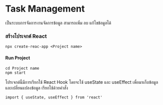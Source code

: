 # Task Management
เป็นระบบการจัดการงานจัดการข้อมูล สามารถเพิ่ม ลบ แก้ไขข้อมูลได้

### สร้างโปรเจกต์ React
```
npx create-reac-app <Project name>
```
####  Run Project
```
cd Project name
npm start
```

โปรเจกต์นี้มีการเรียกใช้ React Hook โดยจะใช้ useState และ useEffect เพื่อมาเก็บข้อมูลและเปลี่ยนแปลงข้อมูล เรียกใช้ด้วยคำสั่ง
```
import { useState, useEffect } from 'react'
```

